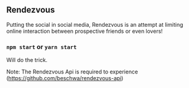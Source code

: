 

## Rendezvous

Putting the social in social media, Rendezvous is an attempt at limiting online interaction between prospective friends or even lovers!

### `npm start` or `yarn start`
Will do the trick.

Note: The Rendezvous Api is required to experience (https://github.com/beschwa/rendezvous-api)
